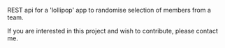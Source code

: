 REST api for a 'lollipop' app to randomise selection of members from a team. 

If you are interested in this project and wish to contribute, please contact me. 